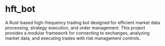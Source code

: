 # hft_bot
A Rust-based high-frequency trading bot designed for efficient market data processing, strategy execution, and order management. This project provides a modular framework for connecting to exchanges, analyzing market data, and executing trades with risk management controls.
